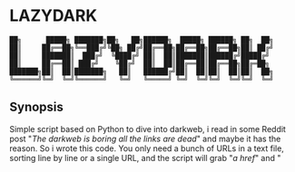 # LAZYDARK

```
██╗      █████╗ ███████╗██╗   ██╗██████╗  █████╗ ██████╗ ██╗  ██╗
██║     ██╔══██╗╚══███╔╝╚██╗ ██╔╝██╔══██╗██╔══██╗██╔══██╗██║ ██╔╝
██║     ███████║  ███╔╝  ╚████╔╝ ██║  ██║███████║██████╔╝█████╔╝
██║     ██╔══██║ ███╔╝    ╚██╔╝  ██║  ██║██╔══██║██╔══██╗██╔═██╗
███████╗██║  ██║███████╗   ██║   ██████╔╝██║  ██║██║  ██║██║  ██╗
╚══════╝╚═╝  ╚═╝╚══════╝   ╚═╝   ╚═════╝ ╚═╝  ╚═╝╚═╝  ╚═╝╚═╝  ╚═╝
```

## Synopsis

Simple script based on Python to dive into darkweb, i read in some Reddit post "_The darkweb is boring all the links are dead_" and maybe it has the reason. So i wrote this code. You only need a bunch of URLs in a text file, sorting line by line or a single URL, and the script will grab "_a href_" and "<title>" and other data, so you will have the status of the web page and its content in an easy way to navigate in some seconds.

## Dependencies

For Debian and its derivatives, you need to install the next dependencies:

```
sudo apt update
sudo apt install python3-bs4 python3-pymongo python3-requests mongodb-org-server mongosh
sudo systemctl start mongod.service
```
For macOS 12+ (m1 chip)
```
xcode-select --install
brew tap mongodb/brew
brew install mongodb-community@7.0
brew services start mongodb-community@7.0
```

## Usage

Easy to use:

```
python3 lazydark.py --help
python3 lazydark -u payperme.com
python3 lazydark -s payperme
python3 lazydark -d 6643a903a60e33b7c9daa82e
```

